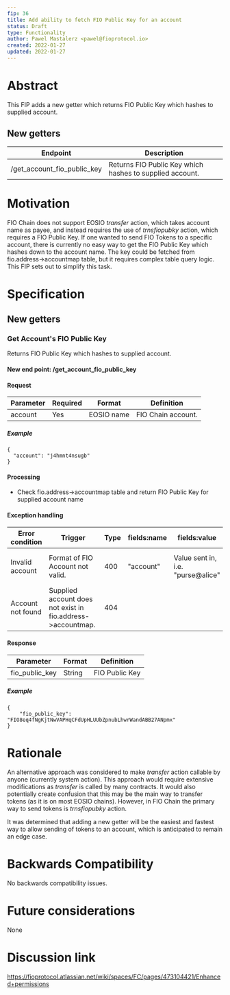 ```yaml
---
fip: 36
title: Add ability to fetch FIO Public Key for an account
status: Draft
type: Functionality
author: Pawel Mastalerz <pawel@fioprotocol.io>
created: 2022-01-27
updated: 2022-01-27
---
```


# Abstract
This FIP adds a new getter which returns FIO Public Key which hashes to supplied account.

## New getters
|Endpoint|Description|
|---|---|
|/get_account_fio_public_key|Returns FIO Public Key which hashes to supplied account.|

# Motivation
FIO Chain does not support EOSIO _transfer_ action, which takes account name as payee, and instead requires the use of _trnsfiopubky_ action, which requires a FIO Public Key. If one wanted to send FIO Tokens to a specific account, there is currently no easy way to get the FIO Public Key which hashes down to the account name. The key could be fetched from fio.address->accountmap table, but it requires complex table query logic. This FIP sets out to simplify this task.

# Specification
## New getters
### Get Account's FIO Public Key
Returns FIO Public Key which hashes to supplied account.
#### New end point: /get_account_fio_public_key
#### Request
|Parameter|Required|Format|Definition|
|---|---|---|---|
|account|Yes|EOSIO name|FIO Chain account.|
##### Example
```
{
  "account": "j4hmnt4nsugb"
}
```
#### Processing
* Check fio.address->accountmap table and return FIO Public Key for supplied account name
#### Exception handling
|Error condition|Trigger|Type|fields:name|fields:value|Error message|
|---|---|---|---|---|---|
|Invalid account|Format of FIO Account not valid.|400|"account"|Value sent in, i.e. "purse@alice"|"Invalid FIO Account format"|
|Account not found|Supplied account does not exist in fio.address->accountmap.|404|||"Account not found"|
#### Response
|Parameter|Format|Definition|
|---|---|---|
|fio_public_key|String|FIO Public Key|
##### Example
```
{
	"fio_public_key": "FIO8eq4fNgKjtNwVAPHqCFdUpHLUUbZpnubLhwrWandABB27ANpmx"
}
```

# Rationale
An alternative approach was considered to make _transfer_ action callable by anyone (currently system action). This approach would require extensive modifications as _transfer_ is called by many contracts. It would also potentially create confusion that this may be the main way to transfer tokens (as it is on most EOSIO chains). However, in FIO Chain the primary way to send tokens is _trnsfiopubky_ action.

It was determined that adding a new getter will be the easiest and fastest way to allow sending of tokens to an account, which is anticipated to remain an edge case.

# Backwards Compatibility
No backwards compatibility issues.

# Future considerations
None
  
# Discussion link
https://fioprotocol.atlassian.net/wiki/spaces/FC/pages/473104421/Enhanced+permissions
